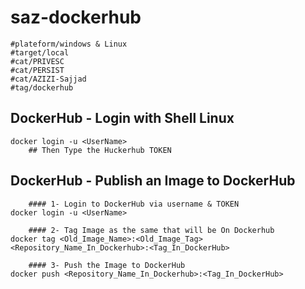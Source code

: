 # saz-dockerhub
```
#plateform/windows & Linux
#target/local
#cat/PRIVESC
#cat/PERSIST
#cat/AZIZI-Sajjad
#tag/dockerhub
```

## DockerHub - Login with Shell Linux
```
docker login -u <UserName>
    ## Then Type the Huckerhub TOKEN
```

## DockerHub - Publish an Image to DockerHub
```
    #### 1- Login to DockerHub via username & TOKEN
docker login -u <UserName>

    #### 2- Tag Image as the same that will be On Dockerhub
docker tag <Old_Image_Name>:<Old_Image_Tag> <Repository_Name_In_Dockerhub>:<Tag_In_DockerHub>

    #### 3- Push the Image to DockerHub
docker push <Repository_Name_In_Dockerhub>:<Tag_In_DockerHub>
```

